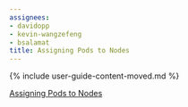 ```yaml
---
assignees:
- davidopp
- kevin-wangzefeng
- bsalamat
title: Assigning Pods to Nodes
---
```


{% include user-guide-content-moved.md %}

[Assigning Pods to Nodes](/docs/concepts/configuration/assign-pod-node/)

